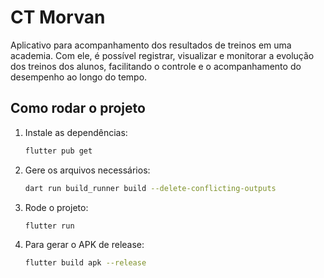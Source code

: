 # CT Morvan

Aplicativo para acompanhamento dos resultados de treinos em uma academia. Com ele, é possível registrar, visualizar e monitorar a evolução dos treinos dos alunos, facilitando o controle e o acompanhamento do desempenho ao longo do tempo.

## Como rodar o projeto

1. Instale as dependências:
   ```sh
   flutter pub get
   ```

2. Gere os arquivos necessários:
   ```sh
   dart run build_runner build --delete-conflicting-outputs
   ```

3. Rode o projeto:
   ```sh
   flutter run
   ```

4. Para gerar o APK de release:
   ```sh
   flutter build apk --release
   ```
